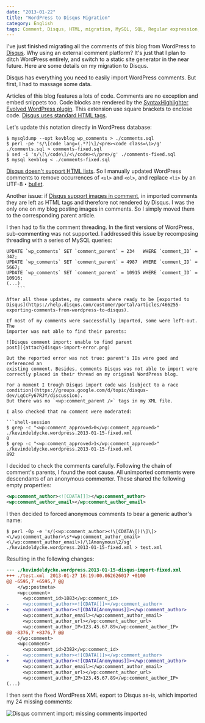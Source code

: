 ```yaml
---
date: "2013-01-22"
title: "WordPress to Disqus Migration"
category: English
tags: Comment, Disqus, HTML, migration, MySQL, SQL, Regular expression, WordPress, Perl
---
```


I've just finished migrating all the comments of this blog from WordPress to
[Disqus](https://disqus.com). Why using an external comment platform? It's just
that I plan to ditch WordPress entirely, and switch to a static site generator
in the near future. Here are some details on my migration to Disqus.

Disqus has everything you need to easily import WordPress comments. But first,
I had to massage some data.

Articles of this blog features a lots of code. Comments are no exception and
embed snippets too. Code blocks are rendered by the [SyntaxHighlighter Evolved
WordPress plugin](https://wordpress.org/extend/plugins/syntaxhighlighter/). This
extension use square brackets to enclose code. [Disqus uses standard HTML
tags](https://help.disqus.com/customer/portal/articles/665057).

Let's update this notation directly in WordPress database:

```shell-session
$ mysqldump --opt kevblog wp_comments > ./comments.sql
$ perl -pe 's/\[code lang=(.*?)\]/<pre><code class=\1>/g' ./comments.sql > comments-fixed.sql
$ sed -i 's/\[\/code\]/<\/code><\/pre>/g' ./comments-fixed.sql
$ mysql kevblog < ./comments-fixed.sql
```

[Disqus doesn't support HTML
lists](https://help.disqus.com/customer/portal/articles/466253-what-html-tags-are-allowed-within-comments).
So I manually updated WordPress comments to remove occurrences of `<ul>` and
`<ol>`, and replace `<li>` by an UTF-8 `•`
[bullet](https://en.wikipedia.org/wiki/Bullet_(typography)).

Another issue: if [Disqus support images in
comment](https://blog.disqus.com/post/3764930816/fun-with-images), in imported
comments they are left as HTML tags and therefore not rendered by Disqus. I was
the only one on my blog posting images in comments. So I simply moved them to
the corresponding parent article.

I then had to fix the comment threading. In the first versions of WordPress,
sub-commenting was not supported. I addressed this issue by recomposing
threading with a series of MySQL queries:

```mysql
UPDATE `wp_comments` SET `comment_parent` = 234   WHERE `comment_ID` = 342;
UPDATE `wp_comments` SET `comment_parent` = 4987  WHERE `comment_ID` = 5667;
UPDATE `wp_comments` SET `comment_parent` = 10915 WHERE `comment_ID` = 10916;
(...)
    ```

After all these updates, my comments where ready to be [exported to
Disqus](https://help.disqus.com/customer/portal/articles/466255-exporting-comments-from-wordpress-to-disqus).

If most of my comments were successfully imported, some were left-out. The
importer was not able to find their parents:

![Disqus comment import: unable to find parent
post]({attach}disqus-import-error.png)

But the reported error was not true: parent's IDs were good and referenced an
existing comment. Besides, comments Disqus was not able to import were
correctly placed in their thread on my original WordPress blog.

For a moment I trough Disqus import code was [subject to a race
condition](https://groups.google.com/d/topic/disqus-dev/LqCcFy67RJY/discussion).
But there was no `<wp:comment_parent />` tags in my XML file.

I also checked that no comment were moderated:

```shell-session
$ grep -c "<wp:comment_approved>0</wp:comment_approved>" ./kevindeldycke.wordpress.2013-01-15-fixed.xml
0
$ grep -c "<wp:comment_approved>1</wp:comment_approved>" ./kevindeldycke.wordpress.2013-01-15-fixed.xml
892
```

I decided to check the comments carefully. Following the chain of comment's
parents, I found the root cause. All unimported comments were descendants of an
anonymous commenter. These shared the following empty properties:

```xml
<wp:comment_author><![CDATA[]]></wp:comment_author>
<wp:comment_author_email></wp:comment_author_email>
```

I then decided to forced anonymous comments to bear a generic author's name:

```shell-session
$ perl -0p -e 's/(<wp:comment_author><!\[CDATA\[)(\]\]><\/wp:comment_author>\s*<wp:comment_author_email><\/wp:comment_author_email>)/\1Anonymous\2/sg' ./kevindeldycke.wordpress.2013-01-15-fixed.xml > test.xml
```

Resulting in the following changes:

```diff
--- ./kevindeldycke.wordpress.2013-01-15-disqus-import-fixed.xml        2013-01-15 11:24:06.929837283 +0100
+++ ./test.xml  2013-01-27 16:19:00.062626017 +0100
@@ -6595,7 +6595,7 @@
    </wp:postmeta>
    <wp:comment>
      <wp:comment_id>1883</wp:comment_id>
-     <wp:comment_author><![CDATA[]]></wp:comment_author>
+     <wp:comment_author><![CDATA[Anonymous]]></wp:comment_author>
      <wp:comment_author_email></wp:comment_author_email>
      <wp:comment_author_url></wp:comment_author_url>
      <wp:comment_author_IP>123.45.67.89</wp:comment_author_IP>
@@ -8376,7 +8376,7 @@
    </wp:comment>
    <wp:comment>
      <wp:comment_id>2382</wp:comment_id>
-     <wp:comment_author><![CDATA[]]></wp:comment_author>
+     <wp:comment_author><![CDATA[Anonymous]]></wp:comment_author>
      <wp:comment_author_email></wp:comment_author_email>
      <wp:comment_author_url></wp:comment_author_url>
      <wp:comment_author_IP>123.45.67.89</wp:comment_author_IP>
(...)
```

I then sent the fixed WordPress XML export to Disqus as-is, which imported my
24 missing comments:

![Disqus comment import: missing comments
imported]({attach}disqus-import-complete.png)
